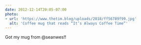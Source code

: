 ```yaml
---
date: 2012-12-14T20:05-07:00
photo:
- url: 'https://www.thetim.blog/uploads/2018/ff56789f99.jpg'
  alt: 'Coffee mug that reads “It’s Always Coffee Time”'
---
```

Got my mug from @seanwes!!
